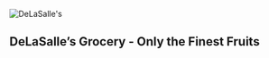 ![DeLaSalle's](https://home.manhattan.edu/~marc.waldman/images/dls.png)
## DeLaSalle’s Grocery - Only the Finest Fruits

